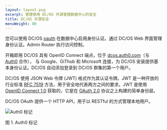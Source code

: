```yaml
---
layout: layout.pug
excerpt: 管理使用 DC/OS 开源管理数据中心的安全
title: DC/OS 开源安全
menuWeight: 80
---
```



您可以使用 DC/OS [oauth](https://github.com/dcos/dcos-oauth) 在数据中心启用身份认证。通过 DC/OS Web 界面管理身份认证。Admin Router 执行访问控制。

开箱即用 DC/OS 具有 OpenID Connect 端点，位于 [dcos.auth0.com](https://dcos.auth0.com/.well-known/openid-configuration)（与 [Auth0](https://auth0.com/) 合作）， 与 Google、GiThub 和 Microsoft 连接，为 DC/OS 安装提供基本身份认证。DC/OS 自动添加登录到 DC/OS 群集的第一个用户。

DC/OS 使用 JSON Web 令牌 (JWT) 格式作为其认证令牌。JWT 是一种开放的行业标准 [RFC
7519](https://tools.ietf.org/html/rfc7519) 方法，用于安全地代表两方之间的要求。JWT 是使用
[OpenID Connect 1.0](https://openid.net/specs/openid-connect-core-1_0.html) 获取的，它是在
[OAuth 2.0](http://oauth.net/2/) 协议之上构建的简单身份层。

DC/OS OAuth 提供一个 HTTP API，用于以 RESTful 的方式管理本地用户。

![Auth0 标记](/cn/1.11/img/a0-badge-light.png)

图 1. Auth0 标记